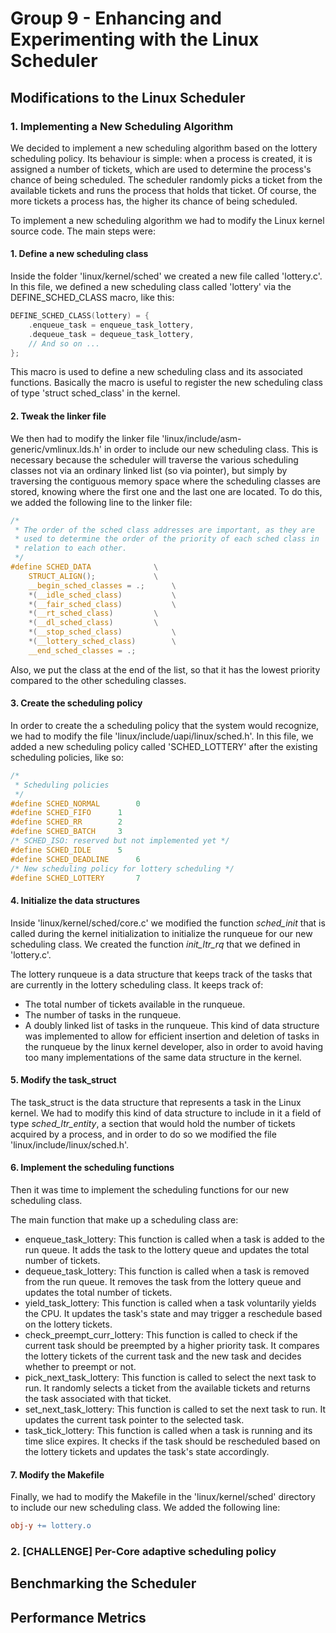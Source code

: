 # Group 9 - Enhancing and Experimenting with the Linux Scheduler

## Modifications to the Linux Scheduler

### 1. Implementing a New Scheduling Algorithm

We decided to implement a new scheduling algorithm based on the lottery scheduling policy. Its behaviour is simple: when a process is created, it is assigned a number of tickets, which are used to determine the process's chance of being scheduled. The scheduler randomly picks a ticket from the available tickets and runs the process that holds that ticket. Of course, the more tickets a process has, the higher its chance of being scheduled.

To implement a new scheduling algorithm we had to modify the Linux kernel source code. The main steps were:

#### 1. Define a new scheduling class

Inside the folder 'linux/kernel/sched' we created a new file called 'lottery.c'. In this file, we defined a new scheduling class called 'lottery' via the DEFINE_SCHED_CLASS macro, like this:

```c
DEFINE_SCHED_CLASS(lottery) = {
	.enqueue_task = enqueue_task_lottery,
	.dequeue_task = dequeue_task_lottery,
	// And so on ...
};
```

This macro is used to define a new scheduling class and its associated functions. Basically the macro is useful to register the new scheduling class of type 'struct sched_class' in the kernel.

#### 2. Tweak the linker file

We then had to modify the linker file 'linux/include/asm-generic/vmlinux.lds.h' in order to include our new scheduling class. This is necessary because the scheduler will traverse the various scheduling classes not via an ordinary linked list (so via pointer), but simply by traversing the contiguous memory space where the scheduling classes are stored, knowing where the first one and the last one are located. To do this, we added the following line to the linker file:

```c
/*
 * The order of the sched class addresses are important, as they are
 * used to determine the order of the priority of each sched class in
 * relation to each other.
 */
#define SCHED_DATA				\
	STRUCT_ALIGN();				\
	__begin_sched_classes = .;		\
	*(__idle_sched_class)			\
	*(__fair_sched_class)			\
	*(__rt_sched_class)			\
	*(__dl_sched_class)			\
	*(__stop_sched_class)			\
	*(__lottery_sched_class)		\
	__end_sched_classes = .;
```

Also, we put the class at the end of the list, so that it has the lowest priority compared to the other scheduling classes.

#### 3. Create the scheduling policy

In order to create the a scheduling policy that the system would recognize, we had to modify the file 'linux/include/uapi/linux/sched.h'. In this file, we added a new scheduling policy called 'SCHED_LOTTERY' after the existing scheduling policies, like so:

```c
/*
 * Scheduling policies
 */
#define SCHED_NORMAL		0
#define SCHED_FIFO		1
#define SCHED_RR		2
#define SCHED_BATCH		3
/* SCHED_ISO: reserved but not implemented yet */
#define SCHED_IDLE		5
#define SCHED_DEADLINE		6
/* New scheduling policy for lottery scheduling */
#define SCHED_LOTTERY		7
```

#### 4. Initialize the data structures

Inside 'linux/kernel/sched/core.c' we modified the function *sched_init* that is called during the kernel initialization to initialize the runqueue for our new scheduling class. We created the function *init_ltr_rq* that we defined in 'lottery.c'.

The lottery runqueue is a data structure that keeps track of the tasks that are currently in the lottery scheduling class. It keeps track of:

- The total number of tickets available in the runqueue.
- The number of tasks in the runqueue.
- A doubly linked list of tasks in the runqueue. This kind of data structure was implemented to allow for efficient insertion and deletion of tasks in the runqueue by the linux kernel developer, also in order to avoid having too many implementations of the same data structure in the kernel.

#### 5. Modify the task_struct

The task_struct is the data structure that represents a task in the Linux kernel. We had to modify this kind of data structure to include in it a field of type *sched_ltr_entity*, a section that would hold the number of tickets acquired by a process, and in order to do so we modified the file 'linux/include/linux/sched.h'.

#### 6. Implement the scheduling functions

Then it was time to implement the scheduling functions for our new scheduling class. 

The main function that make up a scheduling class are:

- enqueue_task_lottery: This function is called when a task is added to the run queue. It adds the task to the lottery queue and updates the total number of tickets.
- dequeue_task_lottery: This function is called when a task is removed from the run queue. It removes the task from the lottery queue and updates the total number of tickets.
- yield_task_lottery: This function is called when a task voluntarily yields the CPU. It updates the task's state and may trigger a reschedule based on the lottery tickets.
- check_preempt_curr_lottery: This function is called to check if the current task should be preempted by a higher priority task. It compares the lottery tickets of the current task and the new task and decides whether to preempt or not.
- pick_next_task_lottery: This function is called to select the next task to run. It randomly selects a ticket from the available tickets and returns the task associated with that ticket.
- set_next_task_lottery: This function is called to set the next task to run. It updates the current task pointer to the selected task.
- task_tick_lottery: This function is called when a task is running and its time slice expires. It checks if the task should be rescheduled based on the lottery tickets and updates the task's state accordingly.

#### 7. Modify the Makefile

Finally, we had to modify the Makefile in the 'linux/kernel/sched' directory to include our new scheduling class. We added the following line:

```makefile
obj-y += lottery.o
```

### 2. [CHALLENGE] Per-Core adaptive scheduling policy

## Benchmarking the Scheduler



## Performance Metrics